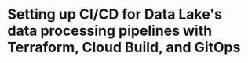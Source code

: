# Setting up CI/CD for Data Lake's data processing pipelines with Terraform, Cloud Build, and GitOps
